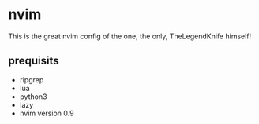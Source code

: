 # nvim
This is the great nvim config of the one, the only, TheLegendKnife himself!

## prequisits
- ripgrep
- lua
- python3
- lazy
- nvim version 0.9

